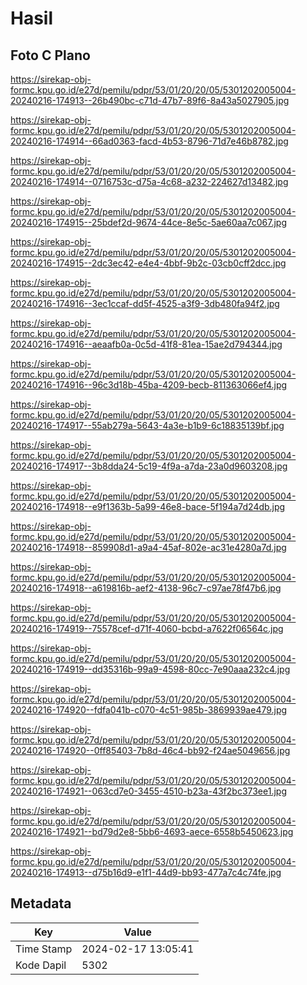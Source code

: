 # Hasil

## Foto C Plano

https://sirekap-obj-formc.kpu.go.id/e27d/pemilu/pdpr/53/01/20/20/05/5301202005004-20240216-174913--26b490bc-c71d-47b7-89f6-8a43a5027905.jpg

https://sirekap-obj-formc.kpu.go.id/e27d/pemilu/pdpr/53/01/20/20/05/5301202005004-20240216-174914--66ad0363-facd-4b53-8796-71d7e46b8782.jpg

https://sirekap-obj-formc.kpu.go.id/e27d/pemilu/pdpr/53/01/20/20/05/5301202005004-20240216-174914--0716753c-d75a-4c68-a232-224627d13482.jpg

https://sirekap-obj-formc.kpu.go.id/e27d/pemilu/pdpr/53/01/20/20/05/5301202005004-20240216-174915--25bdef2d-9674-44ce-8e5c-5ae60aa7c067.jpg

https://sirekap-obj-formc.kpu.go.id/e27d/pemilu/pdpr/53/01/20/20/05/5301202005004-20240216-174915--2dc3ec42-e4e4-4bbf-9b2c-03cb0cff2dcc.jpg

https://sirekap-obj-formc.kpu.go.id/e27d/pemilu/pdpr/53/01/20/20/05/5301202005004-20240216-174916--3ec1ccaf-dd5f-4525-a3f9-3db480fa94f2.jpg

https://sirekap-obj-formc.kpu.go.id/e27d/pemilu/pdpr/53/01/20/20/05/5301202005004-20240216-174916--aeaafb0a-0c5d-41f8-81ea-15ae2d794344.jpg

https://sirekap-obj-formc.kpu.go.id/e27d/pemilu/pdpr/53/01/20/20/05/5301202005004-20240216-174916--96c3d18b-45ba-4209-becb-811363066ef4.jpg

https://sirekap-obj-formc.kpu.go.id/e27d/pemilu/pdpr/53/01/20/20/05/5301202005004-20240216-174917--55ab279a-5643-4a3e-b1b9-6c18835139bf.jpg

https://sirekap-obj-formc.kpu.go.id/e27d/pemilu/pdpr/53/01/20/20/05/5301202005004-20240216-174917--3b8dda24-5c19-4f9a-a7da-23a0d9603208.jpg

https://sirekap-obj-formc.kpu.go.id/e27d/pemilu/pdpr/53/01/20/20/05/5301202005004-20240216-174918--e9f1363b-5a99-46e8-bace-5f194a7d24db.jpg

https://sirekap-obj-formc.kpu.go.id/e27d/pemilu/pdpr/53/01/20/20/05/5301202005004-20240216-174918--859908d1-a9a4-45af-802e-ac31e4280a7d.jpg

https://sirekap-obj-formc.kpu.go.id/e27d/pemilu/pdpr/53/01/20/20/05/5301202005004-20240216-174918--a619816b-aef2-4138-96c7-c97ae78f47b6.jpg

https://sirekap-obj-formc.kpu.go.id/e27d/pemilu/pdpr/53/01/20/20/05/5301202005004-20240216-174919--75578cef-d71f-4060-bcbd-a7622f06564c.jpg

https://sirekap-obj-formc.kpu.go.id/e27d/pemilu/pdpr/53/01/20/20/05/5301202005004-20240216-174919--dd35316b-99a9-4598-80cc-7e90aaa232c4.jpg

https://sirekap-obj-formc.kpu.go.id/e27d/pemilu/pdpr/53/01/20/20/05/5301202005004-20240216-174920--fdfa041b-c070-4c51-985b-3869939ae479.jpg

https://sirekap-obj-formc.kpu.go.id/e27d/pemilu/pdpr/53/01/20/20/05/5301202005004-20240216-174920--0ff85403-7b8d-46c4-bb92-f24ae5049656.jpg

https://sirekap-obj-formc.kpu.go.id/e27d/pemilu/pdpr/53/01/20/20/05/5301202005004-20240216-174921--063cd7e0-3455-4510-b23a-43f2bc373ee1.jpg

https://sirekap-obj-formc.kpu.go.id/e27d/pemilu/pdpr/53/01/20/20/05/5301202005004-20240216-174921--bd79d2e8-5bb6-4693-aece-6558b5450623.jpg

https://sirekap-obj-formc.kpu.go.id/e27d/pemilu/pdpr/53/01/20/20/05/5301202005004-20240216-174913--d75b16d9-e1f1-44d9-bb93-477a7c4c74fe.jpg


## Metadata

| Key        | Value               |
| ---------- | ------------------- |
| Time Stamp | 2024-02-17 13:05:41 |
| Kode Dapil | 5302                |



